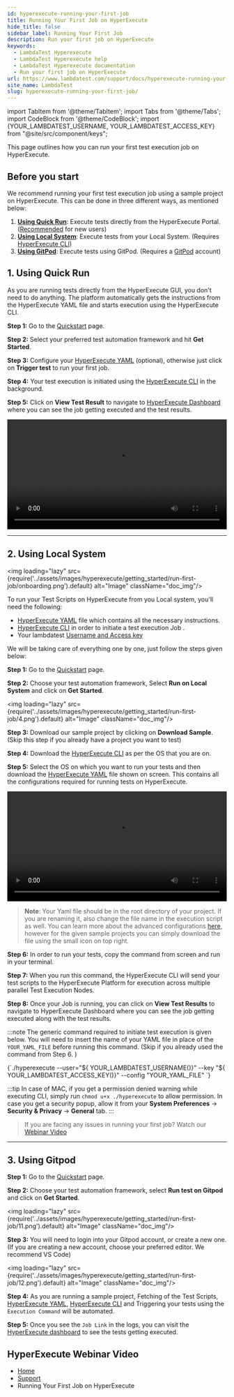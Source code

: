 ```yaml
---
id: hyperexecute-running-your-first-job
title: Running Your First Job on HyperExecute
hide_title: false
sidebar_label: Running Your First Job 
description: Run your first job on HyperExecute
keywords:
  - LambdaTest Hyperexecute
  - LambdaTest Hyperexecute help
  - LambdaTest Hyperexecute documentation
  - Run your first job on HyperExecute
url: https://www.lambdatest.com/support/docs/hyperexecute-running-your-first-job/
site_name: LambdaTest
slug: hyperexecute-running-your-first-job/
---
```


import TabItem from '@theme/TabItem';
import Tabs from '@theme/Tabs';
import CodeBlock from '@theme/CodeBlock';
import {YOUR_LAMBDATEST_USERNAME, YOUR_LAMBDATEST_ACCESS_KEY} from "@site/src/component/keys";

<script type="application/ld+json"
      dangerouslySetInnerHTML={{ __html: JSON.stringify({
       "@context": "https://schema.org",
        "@type": "BreadcrumbList",
        "itemListElement": [{
          "@type": "ListItem",
          "position": 1,
          "name": "Home",
          "item": "https://www.lambdatest.com"
        },{
          "@type": "ListItem",
          "position": 2,
          "name": "Support",
          "item": "https://www.lambdatest.com/support/docs/"
        },{
          "@type": "ListItem",
          "position": 3,
          "name": "Running Your First Job on HyperExecute",
          "item": "https://www.lambdatest.com/support/docs/hyperexecute-running-your-first-job/"
        }]
      })
    }}
></script>
This page outlines how you can run your first test execution job on HyperExecute.

## Before you start

We recommend running your first test execution job using a sample project on HyperExecute. This can be done in three different ways, as mentioned below:

1. [**Using Quick Run**](/support/docs/hyperexecute-running-your-first-job/#1-using-quick-run): Execute tests directly from the HyperExecute Portal. ([Recommended](https://hyperexecute.lambdatest.com/quickstart) for new users) 
2. [**Using Local System**](/support/docs/hyperexecute-running-your-first-job/#2-using-local-system): Execute tests from your Local System. (Requires [HyperExecute CLI](/support/docs/hyperexecute-cli-run-tests-on-hyperexecute-grid/))
3. [**Using GitPod**](/support/docs/hyperexecute-running-your-first-job/#3-using-gitpod): Execute tests using GitPod. (Requires a [GitPod](https://gitpod.io/login/) account)

## 1. Using Quick Run

As you are running tests directly from the HyperExecute GUI, you don't need to do anything.
The platform automatically gets the instructions from the HyperExecute YAML file and starts execution using the HyperExecute CLI.

**Step 1:** Go to the [Quickstart](https://hyperexecute.lambdatest.com/quickstart) page.

**Step 2:** Select your preferred test automation framework and hit **Get Started**.

**Step 3:** Configure your [HyperExecute YAML](/support/docs/deep-dive-into-hyperexecute-yaml) (optional), otherwise just click on **Trigger test** to run your first job. 

**Step 4:** Your test execution is initiated using the [HyperExecute CLI](/support/docs/hyperexecute-cli-run-tests-on-hyperexecute-grid/) in the background.

**Step 5:** Click on **View Test Result** to navigate to [HyperExecute Dashboard](https://hyperexecute.lambdatest.com/hyperexecute/jobs) where you can see the job getting executed and the test results.

<video class="right-side" width="100%" controls id="vid">
<source src= {require('../assets/videos/hyperexecute/getting-started/run-first-job/quick-run.mp4').default} type="video/mp4" />
</video>

***

## 2. Using Local System

<img loading="lazy" src={require('../assets/images/hyperexecute/getting_started/run-first-job/onboarding.png').default} alt="Image"  className="doc_img"/>

To run your Test Scripts on HyperExecute from you Local system, you'll need the following:
- [HyperExecute YAML](/support/docs/deep-dive-into-hyperexecute-yaml/) file which contains all the necessary instructions.
- [HyperExecute CLI](/support/docs/hyperexecute-cli-run-tests-on-hyperexecute-grid/) in order to initiate a test execution Job .
- Your lambdatest [Username and Access key](/support/docs/hyperexecute-how-to-get-my-username-and-access-key/)

We will be taking care of everything one by one, just follow the steps given below: 

**Step 1:** Go to the [Quickstart](https://hyperexecute.lambdatest.com/quickstart) page.

**Step 2:** Choose your test automation framework, Select **Run on Local System** and click on **Get Started**. 

  <img loading="lazy" src={require('../assets/images/hyperexecute/getting_started/run-first-job/4.png').default} alt="Image"  className="doc_img"/>

**Step 3:** Download our sample project by clicking on **Download Sample**. (Skip this step if you already have a project you want to test)

**Step 4:** Download the [HyperExecute CLI](/support/docs/hyperexecute-cli-run-tests-on-hyperexecute-grid/) as per the OS that you are on.

**Step 5:** Select the OS on which you want to run your tests and then download the [HyperExecute YAML](/support/docs/deep-dive-into-hyperexecute-yaml/) file shown on screen. This contains all the configurations required for running tests on HyperExecute. 

<video class="right-side" width="100%" controls id="vid">
<source src= {require('../assets/videos/hyperexecute/getting-started/run-first-job/local-system.mp4').default} type="video/mp4" />
</video>

   > **Note**: Your Yaml file should be in the root directory of your project. If you are renaming it, also change the file name in the execution script as well. You can learn more about the advanced configurations [here](/support/docs/deep-dive-into-hyperexecute-yaml/), however for the given sample projects you can simply download the file using the small icon on top right. 

**Step 6:** In order to run your tests, copy the command from screen and run in your terminal.

**Step 7:** When you run this command, the HyperExecute CLI will send your test scripts to the HyperExecute Platform for execution across multiple parallel Test Execution Nodes.

**Step 8:** Once your Job is running, you can click on **View Test Results** to navigate to HyperExecute Dashboard where you can see the job getting executed along with the test results.

:::note
The generic command required to initiate test execution is given below. You will need to insert the name of your YAML file in place of the `YOUR_YAML_FILE` before running this command. (Skip if you already used the command from Step 6. )

  <div className="lambdatest__codeblock">
    <CodeBlock className="language-bash">
  {`./hyperexecute --user="${ YOUR_LAMBDATEST_USERNAME()}" --key "${ YOUR_LAMBDATEST_ACCESS_KEY()}" --config "YOUR_YAML_FILE" `}
    </CodeBlock>
  </div>

:::tip
In case of MAC, if you get a permission denied warning while executing CLI, simply run `chmod u+x ./hyperexecute` to allow permission. In case you get a security popup, allow it from your **System Preferences** → **Security & Privacy** → **General** tab.
:::

> If you are facing any issues in running your first job? Watch our [Webinar Video](/support/docs/hyperexecute-running-your-first-job/#hyperexecute-webinar-video)

***

## 3. Using Gitpod

**Step 1:** Go to the [Quickstart](https://hyperexecute.lambdatest.com/quickstart) page.

**Step 2:** Choose your test automation framework, select **Run test on Gitpod** and click on **Get Started**.

  <img loading="lazy" src={require('../assets/images/hyperexecute/getting_started/run-first-job/11.png').default} alt="Image"  className="doc_img"/>

**Step 3:** You will need to login into your Gitpod account, or create a new one. <br/>
  (If you are creating a new account, choose your preferred editor. We recommend VS Code)

  <img loading="lazy" src={require('../assets/images/hyperexecute/getting_started/run-first-job/12.png').default} alt="Image"  className="doc_img"/>

**Step 4:** As you are running a sample project, Fetching of the Test Scripts, [HyperExecute YAML](/support/docs/deep-dive-into-hyperexecute-yaml/), [HyperExecute CLI](/support/docs/hyperexecute-cli-run-tests-on-hyperexecute-grid/) and Triggering your tests using the `Execution Command` will be automated. 

**Step 5:** Once you see the `Job Link` in the logs, you can visit the [HyperExecute dashboard](https://hyperexecute.lambdatest.com/hyperexecute) to see the tests getting executed.

## HyperExecute Webinar Video

<div className="ytframe"> 
<div className="youtube" data-embed="7aZv7knyViw">
    <div className="play-button"></div>
</div>
</div>

<nav aria-label="breadcrumbs">
  <ul className="breadcrumbs">
    <li className="breadcrumbs__item">
      <a className="breadcrumbs__link" target="_self" href="https://www.lambdatest.com">
        Home
      </a>
    </li>
    <li className="breadcrumbs__item">
      <a className="breadcrumbs__link" target="_self" href="https://www.lambdatest.com/support/docs/">
        Support
      </a>
    </li>
    <li className="breadcrumbs__item breadcrumbs__item--active">
      <span className="breadcrumbs__link">
        Running Your First Job on HyperExecute
      </span>
    </li>
  </ul>
</nav>
